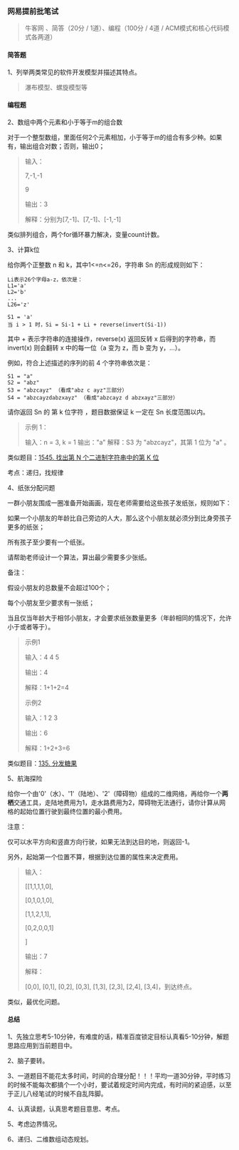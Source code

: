 ### 网易提前批笔试

> 牛客网 、简答（20分 / 1道）、编程（100分 / 4道 / ACM模式和核心代码模式各两道）

#### 简答题

1、列举两类常见的软件开发模型并描述其特点。

> 瀑布模型、螺旋模型等

#### 编程题

2、数组中两个元素和小于等于m的组合数

对于一个整型数组，里面任何2个元素相加，小于等于m的组合有多少种。如果有，输出组合对数；否则，输出0；

> 输入：
>
> 7,-1,-1     
>
> 9
>
> 输出：3 
>
> 解释：分别为[7,-1]、[7,-1]、[-1,-1]

类似排列组合，两个for循环暴力解决，变量count计数。

3、计算k位

给你两个正整数 n 和 k，其中1<=n<=26，字符串  Sn 的形成规则如下：

    Li表示26个字母a-z，依次是：
    L1='a'
    L2='b'
    ...
    L26='z'
    
    S1 = 'a'
    当 i > 1 时，Si = Si-1 + Li + reverse(invert(Si-1))

其中 + 表示字符串的连接操作，reverse(x) 返回反转 x 后得到的字符串，而 invert(x) 则会翻转 x 中的每一位（a 变为 z，而 b 变为 y，...）。

例如，符合上述描述的序列的前 4 个字符串依次是：

    S1 = "a"
    S2 = "abz"
    S3 = "abzcayz" （看成"abz c ayz"三部分）
    S4 = "abzcayzdabzxayz" （看成"abzcayz d abzxayz"三部分）

请你返回  Sn 的 第 k 位字符 ，题目数据保证 k 一定在 Sn 长度范围以内。

> 示例 1：
>
> 输入：n = 3, k = 1
> 输出："a"
> 解释：S3 为 "abzcayz"，其第 1 位为 "a" 。

类似题目：[1545. 找出第 N 个二进制字符串中的第 K 位](https://leetcode-cn.com/problems/find-kth-bit-in-nth-binary-string/)

考点：递归，找规律



4、纸张分配问题

一群小朋友围成一圈准备开始画画，现在老师需要给这些孩子发纸张，规则如下：

如果一个小朋友的年龄比自己旁边的人大，那么这个小朋友就必须分到比身旁孩子更多的纸张；

所有孩子至少要有一个纸张。

请帮助老师设计一个算法，算出最少需要多少张纸。

备注：

假设小朋友的总数量不会超过100个；

每个小朋友至少要求有一张纸；

当且仅当年龄大于相邻小朋友，才会要求纸张数量更多（年龄相同的情况下，允许小于或者等于）。

> 示例1
>
> 输入：4 4 5
>
> 输出：4
>
> 解释：1+1+2=4
>
>
>
> 示例2
>
> 输入：1 2 3
>
> 输出：6
>
> 解释：1+2+3=6

类似题目：[135. 分发糖果](https://leetcode-cn.com/problems/candy/)

5、航海探险

给你一个由'0'（水）、'1'（陆地）、'2'（障碍物）组成的二维网络，再给你一个**两栖**交通工具，走陆地费用为1，走水路费用为2，障碍物无法通行，请你计算从网格的起始位置行驶到最终位置的最小费用。

注意：

仅可以水平方向和竖直方向行驶，如果无法到达目的地，则返回-1。

另外，起始第一个位置不算，根据到达位置的属性来决定费用。

> 输入：
>
> [[1,1,1,1,0],
>
> [0,1,0,1,0],
>
> [1,1,2,1,1],
>
> [0,2,0,0,1]
>
> ]
>
> 输出：7
>
> 解释：
>
> [0,0], [0,1], [0,2], [0,3], [1,3], [2,3], [2,4], [3,4]，到达终点。

类似，最优化问题。

#### 总结

1、先独立思考5-10分钟，有难度的话，精准百度锁定目标认真看5-10分钟，解题思路应用到当前题目中。

2、脑子要转。

3、一道题目不能花太多时间，时间的合理分配！！！平均一道30分钟，平时练习的时候不能每次都搞个一个小时，要试着规定时间内完成，有时间的紧迫感，以至于正儿八经笔试的时候不自乱阵脚。

4、认真读题，认真思考题目意思、考点。

5、考虑边界情况。

6、递归、二维数组动态规划。
